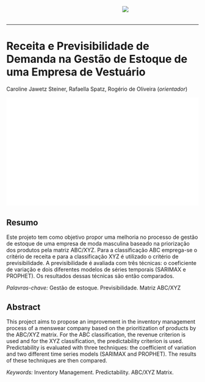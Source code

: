 <a href="url"><img src="http://meusite.mackenzie.br/rogerio/mackenzie_logo/UPM.2_horizontal_vermelho.jpg" align="right" width="200" ></a>

<br>

<br>

---

# Receita e Previsibilidade de Demanda na Gestão de Estoque de uma Empresa de Vestuário 

Caroline Jawetz Steiner, Rafaella Spatz, Rogério de Oliveira (*orientador*)


![gif](https://github.com/Rogerio-mack/work/raw/main/animation_slides.gif)


  
## Resumo
Este projeto tem como objetivo propor uma melhoria no processo de gestão de estoque de uma
empresa de moda masculina baseado na priorização dos produtos pela matriz ABC/XYZ. Para a
classificação ABC emprega-se o critério de receita e para a classificação XYZ é utilizado o critério
de previsibilidade. A previsibilidade é avaliada com três técnicas: o coeficiente de variação e dois
diferentes modelos de séries temporais (SARIMAX e PROPHET). Os resultados dessas técnicas são
então comparados.

*Palavras-chave:* Gestão de estoque. Previsibilidade. Matriz ABC/XYZ

## Abstract
This project aims to propose an improvement in the inventory management process of a menswear
company based on the prioritization of products by the ABC/XYZ matrix. For the ABC classification,
the revenue criterion is used and for the XYZ classification, the predictability criterion is used.
Predictability is evaluated with three techniques: the coefficient of variation and two different time
series models (SARIMAX and PROPHET). The results of these techniques are then compared.

*Keywords:* Inventory Management. Predictability. ABC/XYZ Matrix.






